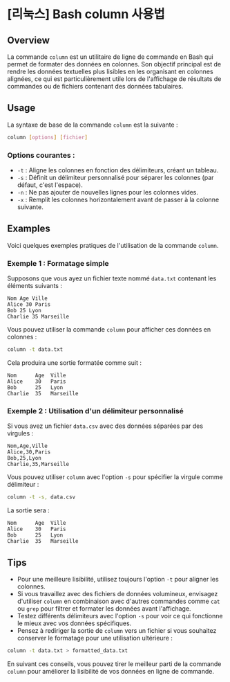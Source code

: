 # [리눅스] Bash column 사용법

## Overview
La commande `column` est un utilitaire de ligne de commande en Bash qui permet de formater des données en colonnes. Son objectif principal est de rendre les données textuelles plus lisibles en les organisant en colonnes alignées, ce qui est particulièrement utile lors de l'affichage de résultats de commandes ou de fichiers contenant des données tabulaires.

## Usage
La syntaxe de base de la commande `column` est la suivante :

```bash
column [options] [fichier]
```

### Options courantes :
- `-t` : Aligne les colonnes en fonction des délimiteurs, créant un tableau.
- `-s` : Définit un délimiteur personnalisé pour séparer les colonnes (par défaut, c'est l'espace).
- `-n` : Ne pas ajouter de nouvelles lignes pour les colonnes vides.
- `-x` : Remplit les colonnes horizontalement avant de passer à la colonne suivante.

## Examples
Voici quelques exemples pratiques de l'utilisation de la commande `column`.

### Exemple 1 : Formatage simple
Supposons que vous ayez un fichier texte nommé `data.txt` contenant les éléments suivants :

```
Nom Age Ville
Alice 30 Paris
Bob 25 Lyon
Charlie 35 Marseille
```

Vous pouvez utiliser la commande `column` pour afficher ces données en colonnes :

```bash
column -t data.txt
```

Cela produira une sortie formatée comme suit :

```
Nom      Age  Ville
Alice    30   Paris
Bob      25   Lyon
Charlie  35   Marseille
```

### Exemple 2 : Utilisation d'un délimiteur personnalisé
Si vous avez un fichier `data.csv` avec des données séparées par des virgules :

```
Nom,Age,Ville
Alice,30,Paris
Bob,25,Lyon
Charlie,35,Marseille
```

Vous pouvez utiliser `column` avec l'option `-s` pour spécifier la virgule comme délimiteur :

```bash
column -t -s, data.csv
```

La sortie sera :

```
Nom      Age  Ville
Alice    30   Paris
Bob      25   Lyon
Charlie  35   Marseille
```

## Tips
- Pour une meilleure lisibilité, utilisez toujours l'option `-t` pour aligner les colonnes.
- Si vous travaillez avec des fichiers de données volumineux, envisagez d'utiliser `column` en combinaison avec d'autres commandes comme `cat` ou `grep` pour filtrer et formater les données avant l'affichage.
- Testez différents délimiteurs avec l'option `-s` pour voir ce qui fonctionne le mieux avec vos données spécifiques.
- Pensez à rediriger la sortie de `column` vers un fichier si vous souhaitez conserver le formatage pour une utilisation ultérieure :

```bash
column -t data.txt > formatted_data.txt
``` 

En suivant ces conseils, vous pouvez tirer le meilleur parti de la commande `column` pour améliorer la lisibilité de vos données en ligne de commande.